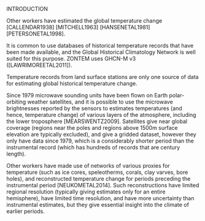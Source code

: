 INTRODUCTION

Other workers have estimated the global temperature change
[CALLENDAR1938] [MITCHELL1963] [HANSENETAL1981]
[PETERSONETAL1998].

It is common to use databases of historical temperature records
that have been made available, and the Global Historical
Climatology Network is well suited for this purpose. ZONTEM uses
GHCN-M v3 ([LAWRIMOREETAL2011]).

Temperature records from land surface stations are only one
source of data for estimating global historical temperature
change.

Since 1979 microwave sounding units have been flown on
Earth polar-orbiting weather satellites, and it is possible to
use the microwave brightnesses reported by the sensors to
estimates temperatures (and hence, temperature change) of
various layers of the atmosphere, including the lower
troposphere [MEARSWENTZ2009].
Satellites give near global coverage (regions near the poles and
regions above 1500m surface elevation are typically excluded),
and give a gridded dataset, however they only have data since
1979, which is a considerably shorter period than the
instrumental record (which has hundreds of records that are
century length). 

Other workers have made use of networks of various proxies for
temperature (such as ice cores, speleotherms, corals, clay varves,
bore holes), and reconstructed temperature change for periods preceding
the instrumental period [NEUKOMETAL2014].
Such reconstructions have
limited regional resolution (typically giving estimates only for
an entire hemisphere), have limited time resolution, and have
more uncertainty than instrumental estimates, but they give
essential insight into the climate of earlier periods.


